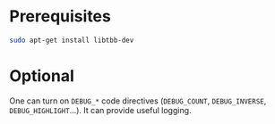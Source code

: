 # Prerequisites
```bash
sudo apt-get install libtbb-dev
```

# Optional
One can turn on `DEBUG_*` code directives (`DEBUG_COUNT`, `DEBUG_INVERSE`, `DEBUG_HIGHLIGHT`...). It can provide useful logging.
